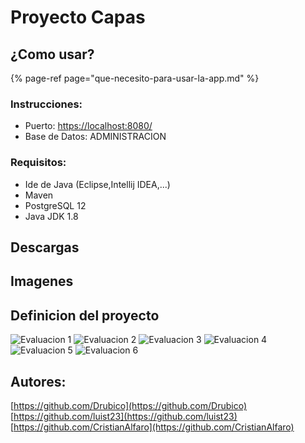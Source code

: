 # Proyecto Capas

## ¿Como usar?

{% page-ref page="que-necesito-para-usar-la-app.md" %}



### Instrucciones:

* Puerto: [https://localhost:8080/](https://localhost:8080/)
* Base de Datos: ADMINISTRACION

### Requisitos:

* Ide de Java \(Eclipse,Intellij IDEA,...\)
* Maven
* PostgreSQL 12
* Java JDK 1.8

## Descargas

## Imagenes

## Definicion del proyecto

![Evaluacion 1](https://raw.githubusercontent.com/00121117-Archivos/PNC-Archivos/master/Proyecto/E1.jpg) ![Evaluacion 2](https://raw.githubusercontent.com/00121117-Archivos/PNC-Archivos/master/Proyecto/E2.jpg) ![Evaluacion 3](https://raw.githubusercontent.com/00121117-Archivos/PNC-Archivos/master/Proyecto/E3.jpg) ![Evaluacion 4](https://raw.githubusercontent.com/00121117-Archivos/PNC-Archivos/master/Proyecto/E4.jpg) ![Evaluacion 5](https://raw.githubusercontent.com/00121117-Archivos/PNC-Archivos/master/Proyecto/E5.jpg) ![Evaluacion 6](https://raw.githubusercontent.com/00121117-Archivos/PNC-Archivos/master/Proyecto/E6.jpg)

## Autores:

[https://github.com/Drubico](https://github.com/Drubico) [https://github.com/luist23](https://github.com/luist23) [https://github.com/CristianAlfaro](https://github.com/CristianAlfaro)

